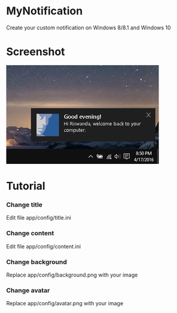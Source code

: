 # MyNotification
Create your custom notification on Windows 8/8.1 and Windows 10

# Screenshot
<img src="https://raw.githubusercontent.com/devilscream/MyNotification/master/screenshot/app.png"/>

# Tutorial
### Change title
Edit file app/config/title.ini

### Change content
Edit file app/config/content.ini

### Change background
Replace app/config/background.png with your image

### Change avatar
Replace app/config/avatar.png with your image
